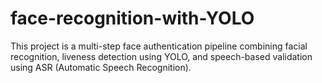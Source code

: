 # face-recognition-with-YOLO
This project is a multi-step face authentication pipeline combining facial recognition, liveness detection using YOLO, and speech-based validation using ASR (Automatic Speech Recognition).
